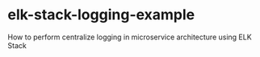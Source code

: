 # elk-stack-logging-example
How to perform centralize logging in microservice architecture using ELK Stack
